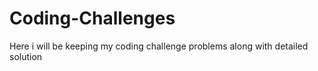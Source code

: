 # Coding-Challenges
Here i will be keeping my coding challenge problems along with detailed solution 
